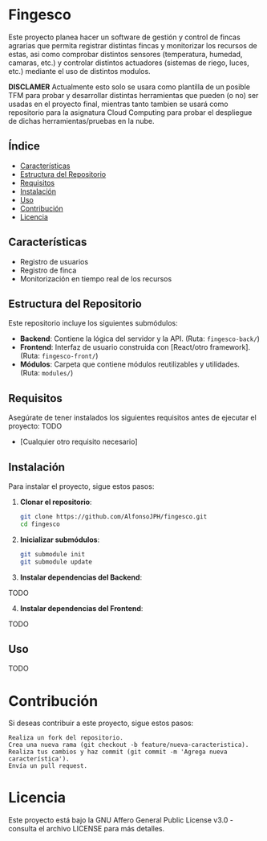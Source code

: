 # Fingesco

Este proyecto planea hacer un software de gestión y control de fincas agrarias que permita registrar distintas fincas y monitorizar los recursos de estas, asi como comprobar distintos sensores (temperatura, humedad, camaras, etc.) y controlar distintos actuadores (sistemas de riego, luces, etc.) mediante el uso de distintos modulos.

**DISCLAMER**
Actualmente esto solo se usara como plantilla de un posible TFM para probar y desarrollar distintas herramientas que pueden (o no) ser usadas en el proyecto final, mientras tanto tambien se usará como repositorio para la asignatura Cloud Computing para probar el despliegue de dichas herramientas/pruebas en la nube.

## Índice
- [Características](#características)
- [Estructura del Repositorio](#estructura-del-repositorio)
- [Requisitos](#requisitos)
- [Instalación](#instalación)
- [Uso](#uso)
- [Contribución](#contribución)
- [Licencia](#licencia)

## Características
- Registro de usuarios
- Registro de finca
- Monitorización en tiempo real de los recursos


## Estructura del Repositorio
Este repositorio incluye los siguientes submódulos:
- **Backend**: Contiene la lógica del servidor y la API. (Ruta: `fingesco-back/`)
- **Frontend**: Interfaz de usuario construida con [React/otro framework]. (Ruta: `fingesco-front/`)
- **Módulos**: Carpeta que contiene módulos reutilizables y utilidades. (Ruta: `modules/`)

## Requisitos
Asegúrate de tener instalados los siguientes requisitos antes de ejecutar el proyecto:
TODO
- [Cualquier otro requisito necesario]

## Instalación
Para instalar el proyecto, sigue estos pasos:

1. **Clonar el repositorio**:
   ```bash
   git clone https://github.com/AlfonsoJPH/fingesco.git
   cd fingesco
   
2. **Inicializar submódulos**:

   ```bash
   git submodule init
   git submodule update

3. **Instalar dependencias del Backend**:

TODO

4. **Instalar dependencias del Frontend**:

TODO


## Uso

TODO

# Contribución

Si deseas contribuir a este proyecto, sigue estos pasos:

    Realiza un fork del repositorio.
    Crea una nueva rama (git checkout -b feature/nueva-caracteristica).
    Realiza tus cambios y haz commit (git commit -m 'Agrega nueva característica').
    Envía un pull request.

# Licencia

Este proyecto está bajo la GNU Affero General Public License v3.0 - consulta el archivo LICENSE para más detalles.
